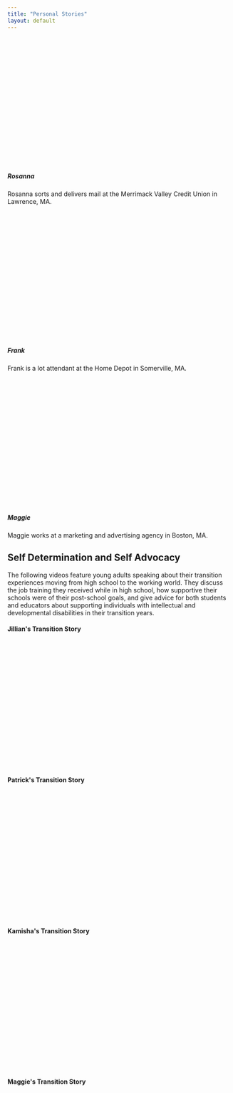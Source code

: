 ```yaml
---
title: "Personal Stories"
layout: default
---
```


<div class="row">
    <div class="col-md-4">
    <div class="card" >
  <script src="https://fast.wistia.com/embed/medias/a97kqqf2w2.jsonp" async></script><script src="https://fast.wistia.com/assets/external/E-v1.js" async></script><div class="wistia_responsive_padding" style="padding:56.25% 0 0 0;position:relative;"><div class="wistia_responsive_wrapper" style="height:100%;left:0;position:absolute;top:0;width:100%;"><span class="wistia_embed wistia_async_a97kqqf2w2 popover=true popoverAnimateThumbnail=true videoFoam=true" style="display:inline-block;height:100%;position:relative;width:100%">&nbsp;</span></div></div>
  <div class="card-body">
    <h5 class="card-title">Rosanna</h5>
    <p class="card-text">Rosanna sorts and delivers mail at the Merrimack Valley Credit Union in Lawrence, MA.</p>
    
  </div>
</div>
</div>
    <div class="col-md-4"><div class="card" >
  <script src="https://fast.wistia.com/embed/medias/xlvsfqdov8.jsonp" async></script><script src="https://fast.wistia.com/assets/external/E-v1.js" async></script><div class="wistia_responsive_padding" style="padding:56.25% 0 0 0;position:relative;"><div class="wistia_responsive_wrapper" style="height:100%;left:0;position:absolute;top:0;width:100%;"><span class="wistia_embed wistia_async_xlvsfqdov8 popover=true popoverAnimateThumbnail=true videoFoam=true" style="display:inline-block;height:100%;position:relative;width:100%">&nbsp;</span></div></div>
  <div class="card-body">
    <h5 class="card-title">Frank</h5>
    <p class="card-text">Frank is a lot attendant at the Home Depot in Somerville, MA.</p>
    
  </div>
</div></div>
    <div class="col-md-4"><div class="card" >
  <script src="https://fast.wistia.com/embed/medias/jia1vevogr.jsonp" async></script><script src="https://fast.wistia.com/assets/external/E-v1.js" async></script><div class="wistia_responsive_padding" style="padding:56.25% 0 0 0;position:relative;"><div class="wistia_responsive_wrapper" style="height:100%;left:0;position:absolute;top:0;width:100%;"><span class="wistia_embed wistia_async_jia1vevogr popover=true popoverAnimateThumbnail=true videoFoam=true" style="display:inline-block;height:100%;position:relative;width:100%">&nbsp;</span></div></div>
  <div class="card-body">
    <h5 class="card-title">Maggie</h5>
    <p class="card-text">Maggie works at a marketing and advertising agency in Boston, MA.</p>
    
  </div>
</div></div>
  </div>

<h2 id="sdsa">Self Determination and Self Advocacy</h2>
<div class="card">
  <div class="card-body">
    <p class="lead">The following videos feature young adults speaking about their transition experiences moving from high school to the working world. They discuss the job training they received while in high school, how supportive their schools were of their post-school goals, and give advice for both students and educators about supporting individuals with intellectual and developmental disabilities in their transition years. </p>
    <div class="container">
  <div class="row">
    <div class="col-md-6 p-4"><h4>Jillian's Transition Story</h4>
    <script src="https://fast.wistia.com/embed/medias/3qq6b11vco.jsonp" async></script><script src="https://fast.wistia.com/assets/external/E-v1.js" async></script><div class="wistia_responsive_padding" style="padding:56.25% 0 0 0;position:relative;"><div class="wistia_responsive_wrapper" style="height:100%;left:0;position:absolute;top:0;width:100%;"><span class="wistia_embed wistia_async_3qq6b11vco popover=true popoverAnimateThumbnail=true videoFoam=true" style="display:inline-block;height:100%;position:relative;width:100%">&nbsp;</span></div></div></div>
    <div class="col-md-6 p-4"><h4>Patrick's Transition Story</h4>
    <script src="https://fast.wistia.com/embed/medias/ewa0oy2ex7.jsonp" async></script><script src="https://fast.wistia.com/assets/external/E-v1.js" async></script><div class="wistia_responsive_padding" style="padding:56.25% 0 0 0;position:relative;"><div class="wistia_responsive_wrapper" style="height:100%;left:0;position:absolute;top:0;width:100%;"><span class="wistia_embed wistia_async_ewa0oy2ex7 popover=true popoverAnimateThumbnail=true videoFoam=true" style="display:inline-block;height:100%;position:relative;width:100%">&nbsp;</span></div></div></div>
    <div class="col-md-6 p-4"> <h4>Kamisha's Transition Story </h4>
    <script src="https://fast.wistia.com/embed/medias/mna10d1m52.jsonp" async></script><script src="https://fast.wistia.com/assets/external/E-v1.js" async></script><div class="wistia_responsive_padding" style="padding:56.25% 0 0 0;position:relative;"><div class="wistia_responsive_wrapper" style="height:100%;left:0;position:absolute;top:0;width:100%;"><span class="wistia_embed wistia_async_mna10d1m52 popover=true popoverAnimateThumbnail=true videoFoam=true" style="display:inline-block;height:100%;position:relative;width:100%">&nbsp;</span></div></div></div>
    <div class="col-md-6 p-4"><h4>Maggie's Transition Story</h4>
    <script src="https://fast.wistia.com/embed/medias/r5fejbjl7t.jsonp" async></script><script src="https://fast.wistia.com/assets/external/E-v1.js" async></script><div class="wistia_responsive_padding" style="padding:56.25% 0 0 0;position:relative;"><div class="wistia_responsive_wrapper" style="height:100%;left:0;position:absolute;top:0;width:100%;"><span class="wistia_embed wistia_async_r5fejbjl7t popover=true popoverAnimateThumbnail=true videoFoam=true" style="display:inline-block;height:100%;position:relative;width:100%">&nbsp;</span></div></div></div>
  </div>
  </div>
</div>
</div>
